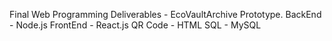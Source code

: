 Final Web Programming Deliverables - EcoVaultArchive Prototype. 
BackEnd - Node.js
FrontEnd - React.js
QR Code - HTML
SQL - MySQL
